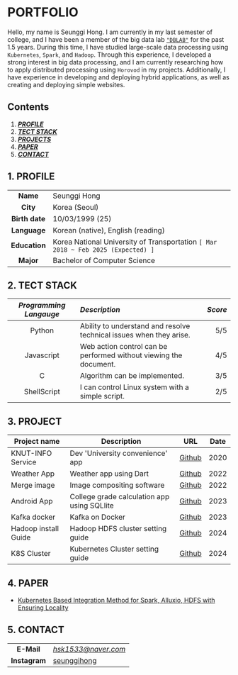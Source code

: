 # PORTFOLIO

Hello, my name is Seunggi Hong. I am currently in my last semester of college, and I have been a member of the big data lab [`"DBLAB"`](https://github.com/KNUT-DBLAB) for the past 1.5 years. During this time, I have studied large-scale data processing using `Kubernetes`, `Spark`, and `Hadoop`. Through this experience, I developed a strong interest in big data processing, and I am currently researching how to apply distributed processing using `Horovod` in my projects. Additionally, I have experience in developing and deploying hybrid applications, as well as creating and deploying simple websites.

## **Contents**

1. **_[PROFILE](#profile)_**
2. **_[TECT STACK](#teck-stack)_**
3. **_[PROJECTS](#project)_**
4. **_[PAPER](#paper)_**
5. **_[CONTACT](#contact)_**

<a name='profile'></a>

## 1. PROFILE

|                |                                                                                  |
| :------------: | :------------------------------------------------------------------------------- |
|    **Name**    | Seunggi Hong                                                                     |
|    **City**    | Korea (Seoul)                                                                    |
| **Birth date** | 10/03/1999 (25)                                                                  |
|  **Language**  | Korean (native), English (reading)                                               |
| **Education**  | Korea National University of Transportation `[ Mar 2018 ~ Feb 2025 (Expected) ]` |
|   **Major**    | Bachelor of Computer Science                                                     |

<a name='teck-stack'></a>

## 2. TECT STACK

| _Programming Langauge_ | _Description_                                                       | _Score_ |
| :--------------------: | :------------------------------------------------------------------ | ------: |
|         Python         | Ability to understand and resolve technical issues when they arise. |     5/5 |
|       Javascript       | Web action control can be performed without viewing the document.   |     4/5 |
|           C            | Algorithm can be implemented.                                       |     3/5 |
|      ShellScript       | I can control Linux system with a simple script.                    |     2/5 |

<a name='project'></a>

## 3. PROJECT

| Project name         | Description                                 | URL                                                            | Date |
| -------------------- | ------------------------------------------- | -------------------------------------------------------------- | ---- |
| KNUT-INFO Service    | Dev 'University convenience' app            | [Github](https://github.com/seunggihong/KNUT.INFO-App-service) | 2020 |
| Weather App          | Weather app using Dart                      | [Github](https://github.com/seunggihong/weather-app)           | 2022 |
| Merge image          | Image compositing software                  | [Github](https://github.com/seunggihong/merge-NFT)             | 2022 |
| Android App          | College grade calculation app using SQLlite | [Github](https://github.com/seunggihong/android-app)           | 2023 |
| Kafka docker         | Kafka on Docker                             | [Github](https://github.com/seunggihong/kafka-docker)          | 2023 |
| Hadoop install Guide | Hadoop HDFS cluster setting guide           | [Github](https://github.com/seunggihong/hadoop-install-guide)  | 2024 |
| K8S Cluster          | Kubernetes Cluster setting guide            | [Github](https://github.com/seunggihong/k8s-cluster-setting)   | 2024 |

<a name='paper'></a>

## 4. PAPER

- [Kubernetes Based Integration Method for Spark, Alluxio, HDFS with Ensuring Locality](https://www.dbpia.co.kr/journal/articleDetail?nodeId=NODE11797215)

<a name='contact'></a>

## 5. CONTACT

|               |                                              |
| :-----------: | :------------------------------------------- |
|  **E-Mail**   | *hsk1533@naver.com*                          |
| **Instagram** | [seunggihong](www.instagram.com/seunggihong) |
